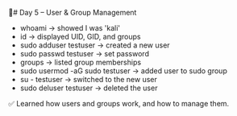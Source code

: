 # Day 5 – User & Group Management

- whoami → showed I was 'kali'
- id → displayed UID, GID, and groups
- sudo adduser testuser → created a new user
- sudo passwd testuser → set password
- groups → listed group memberships
- sudo usermod -aG sudo testuser → added user to sudo group
- su - testuser → switched to the new user
- sudo deluser testuser → deleted the user

✅ Learned how users and groups work, and how to manage them.
